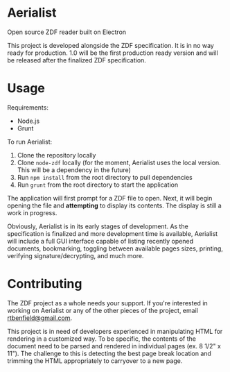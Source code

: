 # Aerialist
Open source ZDF reader built on Electron

This project is developed alongside the ZDF specification. It is in no way ready for production. 1.0 will be the first production ready version and will be released after the finalized ZDF specification.

# Usage
Requirements:
* Node.js
* Grunt

To run Aerialist:

1. Clone the repository locally
1. Clone `node-zdf` locally (for the moment, Aerialist uses the local version. This will be a dependency in the future)
1. Run `npm install` from the root directory to pull dependencies
1. Run `grunt` from the root directory to start the application

The application will first prompt for a ZDF file to open. Next, it will begin opening the file and **attempting** to display its contents. The display is still a work in progress.

Obviously, Aerialist is in its early stages of development. As the specification is finalized and more development time is available, Aerialist will include a full GUI interface capable of listing recently opened documents, bookmarking, toggling between available pages sizes, printing, verifying signature/decrypting, and much more.

# Contributing
The ZDF project as a whole needs your support. If you're interested in working on Aerialist or any of the other pieces of the project, email [rtbenfield@gmail.com](mailto:rtbenfield@gmail.com).

This project is in need of developers experienced in manipulating HTML for rendering in a customized way. To be specific, the contents of the document need to be parsed and rendered in individual pages (ex. 8 1/2" x 11"). The challenge to this is detecting the best page break location and trimming the HTML appropriately to carryover to a new page.